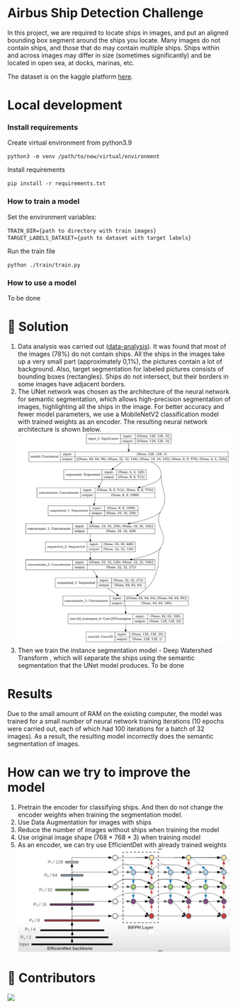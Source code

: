 # Airbus Ship Detection Challenge

In this project, we are required to locate ships in images, and put an aligned bounding box segment around the ships you
locate. Many images do not contain ships, and those that do may contain multiple ships.
Ships within and across images may differ in size (sometimes significantly) and be located in open sea, at docks,
marinas, etc.

The dataset is on the kaggle platform [here](https://www.kaggle.com/c/airbus-ship-detection/data).

# Local development

### Install requirements

Create virtual environment from python3.9<br>

```
python3 -m venv /path/to/new/virtual/environment
```

Install requirements<br>

```
pip install -r requirements.txt
```

### How to train a model
Set the environment variables:

    TRAIN_DIR={path to directory with train images}
    TARGET_LABELS_DATASET={path to dataset with target labels}
Run the train file

    python ./train/train.py
### How to use a model
To be done

# 🎯 Solution
1. Data analysis was carried out ([data-analysis](https://github.com/VLADISLAV008/Airbus-Ship-Detection-Challenge/blob/master/data-analysis.ipynb)).
It was found that most of the images (78%) do not contain ships.
All the ships in the images take up a very small part (approximately 0,1%), the pictures contain a lot of background.
Also, target segmentation for labeled pictures consists of bounding boxes (rectangles). Ships do not intersect, but their borders in some images have adjacent borders.
2. The UNet network was chosen as the architecture of the neural network for semantic segmentation, which allows high-precision segmentation of images, highlighting all the ships in the image.
For better accuracy and fewer model parameters, we use a MobileNetV2 classification model with trained weights as an encoder.
The resulting neural network architecture is shown below.
![img.png](MyUNetModel.png)
4. Then we train the instance segmentation model - Deep Watershed Transform , which will separate the ships using the semantic segmentation that the UNet model produces.
To be done

# Results
Due to the small amount of RAM on the existing computer, the model was trained for a small number of neural network training iterations (10 epochs were carried out, each of which had 100 iterations for a batch of 32 images).
As a result, the resulting model incorrectly does the semantic segmentation of images.

# How can we try to improve the model
1. Pretrain the encoder for classifying ships. And then do not change the encoder weights when training the segmentation model.
2. Use Data Augmentation for images with ships
3. Reduce the number of images without ships when training the model
4. Use original image shape (768 * 768 * 3) when training model
5. As an encoder,  we can try use EfficientDet with already trained weights
![img.png](EfficientDet.png)

# 📜 Contributors
[![](https://github.com/VLADISLAV008.png?size=50)](https://github.com/VLADISLAV008)

